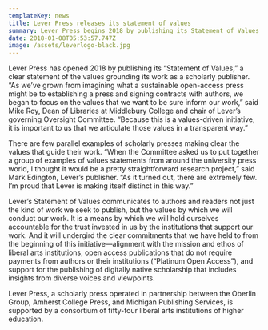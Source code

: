 ```yaml
---
templateKey: news
title: Lever Press releases its statement of values
summary: Lever Press begins 2018 by publishing its Statement of Values
date: 2018-01-08T05:53:57.747Z
image: /assets/leverlogo-black.jpg
---
```

Lever Press has opened 2018 by publishing its “Statement of Values,” a clear statement of the values grounding its work as a scholarly publisher. “As we’ve grown from imagining what a sustainable open-access press might be to establishing a press and signing contracts with authors, we began to focus on the values that we want to be sure inform our work,” said Mike Roy, Dean of Libraries at Middlebury College and chair of Lever’s governing Oversight Committee. “Because this is a values-driven initiative, it is important to us that we articulate those values in a transparent way.”

There are few parallel examples of scholarly presses making clear the values that guide their work. “When the Committee asked us to put together a group of examples of values statements from around the university press world, I thought it would be a pretty straightforward research project,” said Mark Edington, Lever’s publisher. “As it turned out, there are extremely few. I’m proud that Lever is making itself distinct in this way.”

Lever’s Statement of Values communicates to authors and readers not just the kind of work we seek to publish, but the values by which we will conduct our work. It is a means by which we will hold ourselves accountable for the trust invested in us by the institutions that support our work. And it will undergird the clear commitments that we have held to from the beginning of this initiative—alignment with the mission and ethos of liberal arts institutions, open access publications that do not require payments from authors or their institutions (“Platinum Open Access”), and support for the publishing of digitally native scholarship that includes insights from diverse voices and viewpoints.

Lever Press, a scholarly press operated in partnership between the Oberlin Group, Amherst College Press, and Michigan Publishing Services, is supported by a consortium of fifty-four liberal arts institutions of higher education.

